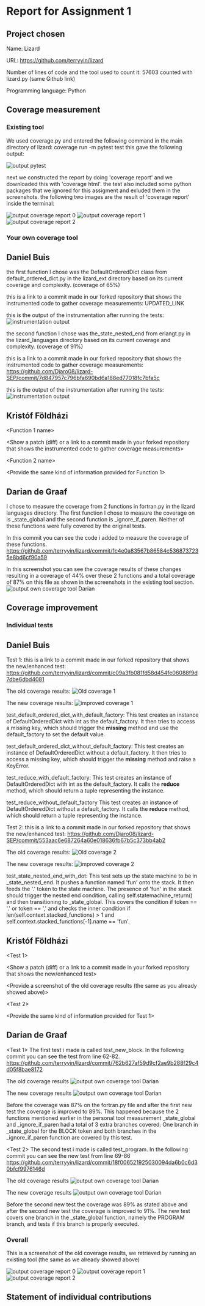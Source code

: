 ﻿# Report for Assignment 1


## Project chosen

Name: Lizard

URL: https://github.com/terryyin/lizard 


Number of lines of code and the tool used to count it: 57603 counted with lizard.py (same Github link)


Programming language: Python


## Coverage measurement


### Existing tool

We used coverage.py and entered the following command in the main directory of lizard: coverage run -m pytest test
this gave the following output:

![output pytest](/Screenshots/Output_pytest.png)

next we constructed the report by doing 'coverage report' and we downloaded this with 'coverage html'. the test also included some python packages that we ignored for this assigment and exluded them in the screenshots. the following two images are the result of 'coverage report' inside the terminal:

![output coverage report 0](/Screenshots/Coverage_report0.png)
![output coverage report 1](/Screenshots/Coverage_report1.png)
![output coverage report 2](/Screenshots/Coverage_report2.png)


### Your own coverage tool

## Daniel Buis

the first function I chose was the DefaultOrderedDict class from default_ordered_dict.py in the lizard_ext directory based on its current coverage and complexity. (coverage of 65%)

this is a link to a commit made in our forked repository that shows the instrumented code to gather coverage measurements: UPDATED_LINK

this is the output of the instrumentation after running the tests:
![instrumentation output](/Screenshots/Instrumentation_output_daniel1.png)

the second function I chose was the_state_nested_end from erlangt.py in the lizard_languages directory based on its current coverage and complexity. (coverage of 91%)

this is a link to a commit made in our forked repository that shows the instrumented code to gather coverage measurements: https://github.com/Djaro08/lizard-SEP/commit/7d847957c796bfa690bd6a188ed77018fc7bfa5c

this is the output of the instrumentation after running the tests:
![instrumentation output](/Screenshots/Instrumentation_output_daniel2.png)


## Kristóf Földházi

<Function 1 name>

<Show a patch (diff) or a link to a commit made in your forked repository that shows the instrumented code to gather coverage measurements>

<Provide a screenshot of the coverage results output by the instrumentation>

<Function 2 name>

<Provide the same kind of information provided for Function 1>

## Darian de Graaf

I chose to measure the coverage from 2 functions in fortran.py in the lizard languages directory.
The first function I chose to measure the coverage on is _state_global and the second function is _ignore_if_paren. Neither of these functions were fully covered by the original tests.

In this commit you can see the code i added to measure the coverage of these functions. https://github.com/terryyin/lizard/commit/1c4e0a83567b86584c5368737235e8bd6cf90a59

In this screenshot you can see the coverage results of these changes resulting in a coverage of 44% over these 2 functions and a total coverage of 87% on this file as shown in the screenshots in the existing tool section.
![output own coverage tool Darian](/Screenshots/Coverage_personal_tool_Darian.png)

## Coverage improvement

### Individual tests

## Daniel Buis

Test 1:
this is a link to a commit made in our forked repository that shows the new/enhanced test:
https://github.com/terryyin/lizard/commit/c09a3fb081fd58d454fe06088f9d7dbe6dbd4081

The old coverage results:
![Old coverage 1](Screenshots/Old_coverage_Daniel1.png)

The new coverage results:
![improved coverage 1](/Screenshots/Improved_Coverage_Daniel1.png)


test_default_ordered_dict_with_default_factory:
This test creates an instance of DefaultOrderedDict with int as the default_factory.
It then tries to access a missing key, which should trigger the __missing__ method and use the default_factory to set the default value.

test_default_ordered_dict_without_default_factory:
This test creates an instance of DefaultOrderedDict without a default_factory.
It then tries to access a missing key, which should trigger the __missing__ method and raise a KeyError.

test_reduce_with_default_factory:
This test creates an instance of DefaultOrderedDict with int as the default_factory.
It calls the __reduce__ method, which should return a tuple representing the instance.

test_reduce_without_default_factory
This test creates an instance of DefaultOrderedDict without a default_factory.
It calls the __reduce__ method, which should return a tuple representing the instance.

Test 2:
this is a link to a commit made in our forked repository that shows the new/enhanced test: https://github.com/Djaro08/lizard-SEP/commit/553aac6e687264a60e018636fb67b5c373bb4ab2 

The old coverage results:
![Old coverage 2](Screenshots/Old_coverage_Daniel2.png)

The new coverage results:
![improved coverage 2](/Screenshots/Improved_Coverage_Daniel2.png)

test_state_nested_end_with_dot:
This test sets up the state machine to be in _state_nested_end. It pushes a function named 'fun' onto the stack. It then feeds the '.' token to the state machine.
The presence of 'fun' in the stack should trigger the nested end condition, calling self.statemachine_return() and then transitioning to _state_global.
This covers the condition if token == '.' or token == ',' and checks the inner condition if len(self.context.stacked_functions) > 1 and self.context.stacked_functions[-1].name == 'fun'.


## Kristóf Földházi

<Test 1>

<Show a patch (diff) or a link to a commit made in your forked repository that shows the new/enhanced test>

<Provide a screenshot of the old coverage results (the same as you already showed above)>

<Provide a screenshot of the new coverage results>

<State the coverage improvement with a number and elaborate on why the coverage is improved>

<Test 2>

<Provide the same kind of information provided for Test 1>

## Darian de Graaf

<Test 1>
The first test i made is called test_new_block. In the following commit you can see the test from line 62-82.
https://github.com/terryyin/lizard/commit/762b627af59d9cf2ae9b288f29c4d05f8bae8172

The old coverage results
![output own coverage tool Darian](/Screenshots/Coverage_fortran_before.png)

The new coverage results
![output own coverage tool Darian](/Screenshots/Coverage_fortran_after1.png)

Before the coverage was 87% on the fortran.py file and after the first new test the coverage is improved to 89%.
This happened because the 2 functions mentioned earlier in the personal tool measurement _state_global and _ignore_if_paren had a total of 3 extra branches covered.
One branch in _state_global for the BLOCK token and both branches in the _ignore_if_paren function are covered by this test.

<Test 2>
The second test i made is called test_program. In the following commit you can see the new test from line 69-86
https://github.com/terryyin/lizard/commit/18f006521925030094da6b0c6d30bfcf9976146d

The old coverage results
![output own coverage tool Darian](/Screenshots/Coverage_fortran_before.png)

The new coverage results
![output own coverage tool Darian](/Screenshots/Coverage_fortran_after2.png)

Before the second new test the coverage was 89% as stated above and after the second new test the coverage is improved to 91%.
The new test covers one branch in the _state_global function, namely the PROGRAM branch, and tests if this branch is properly executed.


### Overall


This is a screenshot of the old coverage results, we retrieved by running an existing tool (the same as we already showed above)

![output coverage report 0](/Screenshots/Coverage_report0.png)
![output coverage report 1](/Screenshots/Coverage_report1.png)
![output coverage report 2](/Screenshots/Coverage_report2.png)


<Provide a screenshot of the new coverage results by running the existing tool using all test modifications made by the group>


## Statement of individual contributions


<Write what each group member did>
